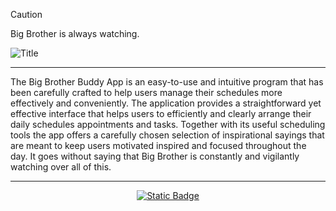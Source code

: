 <!-- Caution -->
>[!CAUTION]
>Big Brother is always watching.

<!-- Banner -->
![Title](https://github.com/user-attachments/assets/5e018536-bfbe-4601-8fe6-cc736db1f037)

<!-- Divider -->
---

<!-- Text -->
The Big Brother Buddy App is an easy-to-use and intuitive program that has been carefully crafted to help users manage their schedules more effectively and conveniently. The application provides a straightforward yet effective interface that helps users to efficiently and clearly arrange their daily schedules appointments and tasks. Together with its useful scheduling tools the app offers a carefully chosen selection of inspirational sayings that are meant to keep users motivated inspired and focused throughout the day. It goes without saying that Big Brother is constantly and vigilantly watching over all of this.

<!-- Divider -->
---

<!-- Button -->
<div align="center"><a href="../.." target="_blank"><img alt="Static Badge" src="https://img.shields.io/badge/Main-BBBA?style=for-the-badge&logo=github&color=%23ff3131"></a></div>
